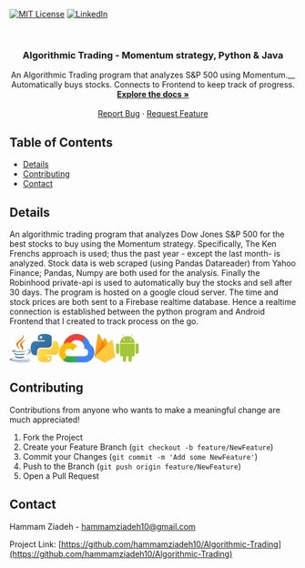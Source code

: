 [![MIT License][license-shield]][license-url]
[![LinkedIn][linkedin-shield]][linkedin-url]

<!-- INTRO. -->
<br />
<p align="center">
  <h3 align="center">Algorithmic Trading - Momentum strategy, Python & Java</h3>

  <p align="center">
An Algorithmic Trading program that analyzes S&P 500 using Momentum.__ Automatically buys stocks. Connects to Frontend to keep track of progress.
    <br />
    <a href="https://github.com/hammamziadeh10/Algorithmic-Trading"><strong>Explore the docs »</strong></a>
    <br />
    <br />
    <a href="https://github.com/hammamziadeh10/Algorithmic-Trading/issues">Report Bug</a>
    ·
    <a href="https://github.com/hammamziadeh10/Algorithmic-Trading/issues">Request Feature</a>
  </p>
</p>



<!-- TABLE OF CONTENTS -->
## Table of Contents

* [Details](#details)
* [Contributing](#contributing)
* [Contact](#contact)

<!-- DESIGN -->
## Details
An algorithmic trading program that analyzes Dow Jones S&P 500 for the best stocks to buy using the Momentum strategy. Specifically, The Ken Frenchs approach is used; thus the past year - except the last month- is analyzed. Stock data is web scraped (using Pandas Datareader) from Yahoo Finance; Pandas, Numpy are both used for the analysis. Finally the Robinhood private-api is used to automatically buy the stocks and sell after 30 days. The program is hosted on a google cloud server. The time and stock prices are both sent to a Firebase realtime database.  Hence a realtime connection is established between the python program and Android Frontend that I created to track process on the go.

<img src="gitImages/java.svg?raw=true" align="left" height="50" >
<img src="gitImages/python.svg?raw=true" align="left" height="50" >
<img src="gitImages/google-cloud.svg?raw=true" align="left" height="50" >
<img src="gitImages/firebase.svg?raw=true" align="left" height="50" >
<img src="gitImages/android-icon.svg?raw=true" height="50">

<!-- CONTRIBUTING -->
## Contributing

Contributions from anyone who wants to make a meaningful change are much appreciated!

1. Fork the Project
2. Create your Feature Branch (`git checkout -b feature/NewFeature`)
3. Commit your Changes (`git commit -m 'Add some NewFeature'`)
4. Push to the Branch (`git push origin feature/NewFeature`)
5. Open a Pull Request



<!-- CONTACT -->
## Contact

Hammam Ziadeh - hammamziadeh10@gmail.com

Project Link: [https://github.com/hammamziadeh10/Algorithmic-Trading](https://github.com/hammamziadeh10/Algorithmic-Trading)

[license-shield]: https://img.shields.io/github/license/othneildrew/Best-README-Template.svg?style=flat-square
[license-url]: https://github.com/othneildrew/Best-README-Template/blob/master/LICENSE.txt
[linkedin-shield]: https://img.shields.io/badge/-LinkedIn-black.svg?style=flat-square&logo=linkedin&colorB=555
[linkedin-url]: https://www.linkedin.com/in/hammam-ziadeh/
